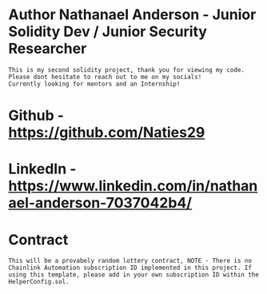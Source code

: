 # Author Nathanael Anderson - Junior Solidity Dev / Junior Security Researcher 
    This is my second solidity project, thank you for viewing my code. Please dont hesitate to reach out to me on my socials! 
    Currently looking for mentors and an Internship!

# Github - https://github.com/Naties29 

# LinkedIn - https://www.linkedin.com/in/nathanael-anderson-7037042b4/

# Contract
    This will be a provabely random lottery contract, NOTE - There is no Chainlink Automation subscription ID implemented in this project. If using this template, please add in your own subscription ID within the HelperConfig.sol. 


